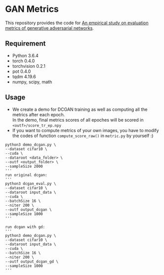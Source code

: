 # GAN Metrics

This repository provides the code for [An empirical study on evaluation metrics of generative adversarial networks](https://arxiv.org/abs/1806.07755).

Requirement
------

- Python 3.6.4
- torch 0.4.0
- torchvision 0.2.1
- pot 0.4.0
- tqdm 4.19.6
- numpy, scipy, math

Usage
------

- We create a demo for DCGAN training as well as computing all the metrics after each epoch.     
In the demo, final metrics scores of all epoches will be scored in `<outf>/score_tr_ep.npy`    
- If you want to compute metrics of your own images, you have to modify the codes of function `compute_score_raw()` in `metric.py` by yourself :)

```
python3 demo_dcgan.py \
--dataset cifar10 \
--cuda \
--dataroot <data_folder> \
--outf <output_folder> \
--sampleSize 2000
'''
run original dcgan:
'''
python3 dcgan_eval.py \
--dataset cifar10 \
--dataroot input_data \
--cuda \
--batchSize 16 \
--niter 200 \
--outf output_dcgan \
--sampleSize 1000
'''

run dcgan with gd:
'''
python3 demo_dcgan.py \
--dataset cifar10 \
--dataroot input_data \
--cuda \
--batchSize 16 \
--niter 200 \
--outf output_dcgan_gd \
--sampleSize 1000
'''

